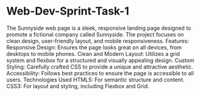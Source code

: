 # Web-Dev-Sprint-Task-1
The Sunnyside web page is a sleek, responsive landing page designed to promote a fictional company called Sunnyside. The project focuses on clean design, user-friendly layout, and mobile responsiveness.
Features:
Responsive Design: Ensures the page looks great on all devices, from desktops to mobile phones.
Clean and Modern Layout: Utilizes a grid system and flexbox for a structured and visually appealing design.
Custom Styling: Carefully crafted CSS to provide a unique and attractive aesthetic.
Accessibility: Follows best practices to ensure the page is accessible to all users.
Technologies Used
HTML5: For semantic structure and content.
CSS3: For layout and styling, including Flexbox and Grid.

